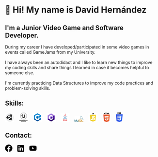 # 👋 Hi! My name is David Hernández

## I'm a Junior Video Game and Software Developer.

During my career I have developed/participated in some video games in events called GameJams from my University. <br> 
<br>
I have always been an autodidact and I like to learn new things to improve my coding skills and share things I learned in case it becomes helpful to someone else. <br>
<br>
I'm currently practicing Data Structures to improve my code practices and problem-solving skills.


## Skills:

![](Images/unity_icon.png) &nbsp;&nbsp;
![](Images/unreal_icon.png) &nbsp;&nbsp;
![](Images/c++_icon.png) &nbsp;&nbsp;
![](Images/c_sharp_icon.png) &nbsp;&nbsp;
![](Images/java_icon.png) &nbsp;&nbsp;
![](Images/my_sql_icon.png) &nbsp;&nbsp;
![](Images/javascript_icon.png) &nbsp;&nbsp;
![](Images/html_icon.png) &nbsp;&nbsp;
![](Images/css_icon.png)


## Contact:

[![](Images/facebook_icon.png)](https://www.facebook.com/David.Hzad) &nbsp;&nbsp;
[![](Images/linkedin_icon.png)](https://www.linkedin.com/in/dave-hdz) &nbsp;&nbsp;
[![](Images/youtube_icon.png)](https://youtu.be/LXLt1XXjcBI)

<!---
DavidHz26/DavidHz26 is a ✨ special ✨ repository because its `README.md` (this file) appears on your GitHub profile.
You can click the Preview link to take a look at your changes.
--->
